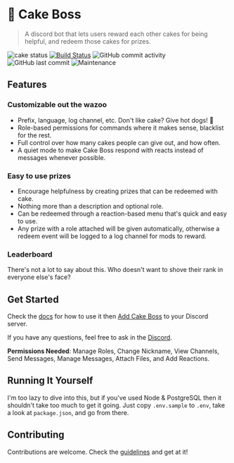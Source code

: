 # 🍰 Cake Boss

> A discord bot that lets users reward each other cakes for being helpful, and redeem those cakes for prizes.

![cake status](https://img.shields.io/website/https/rabitrup.com/ping?down_color=red&down_message=offline&label=cake%20status&up_color=brightgreen&up_message=online%21)
[![Build Status](https://travis-ci.com/dannytatom/cake-boss.svg?branch=master)](https://travis-ci.com/dannytatom/cake-boss)
![GitHub commit activity](https://img.shields.io/github/commit-activity/m/dannytatom/cake-boss)
![GitHub last commit](https://img.shields.io/github/last-commit/dannytatom/cake-boss?color=blue)
![Maintenance](https://img.shields.io/maintenance/yes/2019?color=blue)

## Features

### Customizable out the wazoo

- Prefix, language, log channel, etc. Don't like cake? Give hot dogs! 🌭
- Role-based permissions for commands where it makes sense, blacklist for the rest.
- Full control over how many cakes people can give out, and how often.
- A quiet mode to make Cake Boss respond with reacts instead of messages whenever possible.

### Easy to use prizes

- Encourage helpfulness by creating prizes that can be redeemed with cake.
- Nothing more than a description and optional role.
- Can be redeemed through a reaction-based menu that's quick and easy to use.
- Any prize with a role attached will be given automatically, otherwise a redeem event will be logged to a log channel for mods to reward.

### Leaderboard

There's not a lot to say about this. Who doesn't want to shove their rank in everyone else's face?

## Get Started

Check the [docs](https://dannytatom.github.io/cake-boss/) for how to use it then [Add Cake Boss](https://discordapp.com/oauth2/authorize?client_id=611013950942871562&scope=bot&permissions=335588416) to your Discord server. 

If you have any questions, feel free to ask in the [Discord](https://discord.gg/2AG9fKt).

**Permissions Needed**: Manage Roles, Change Nickname, View Channels, Send Messages, Manage Messages, Attach Files, and Add Reactions.

## Running It Yourself

I'm too lazy to dive into this, but if you've used Node & PostgreSQL then it shouldn't take too much to get it going. Just copy `.env.sample` to `.env`, take a look at `package.json`, and go from there.

## Contributing

Contributions are welcome. Check the [guidelines](https://github.com/dannytatom/cake-boss/blob/master/CONTRIBUTING.md) and get at it!

